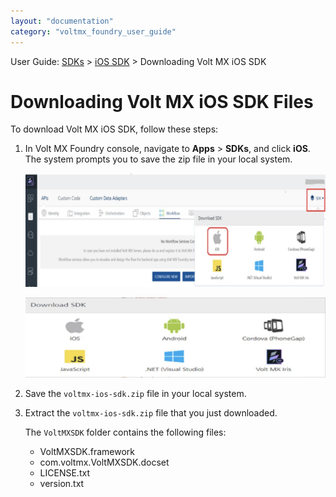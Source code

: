```yaml
---
layout: "documentation"
category: "voltmx_foundry_user_guide"
---
```

                             

User Guide: [SDKs](../Foundry_SDKs.html) > [iOS SDK](Installing.html) > Downloading Volt MX iOS SDK

Downloading Volt MX iOS SDK Files
=================================

To download Volt MX iOS SDK, follow these steps:

1.  In Volt MX Foundry console, navigate to **Apps** > **SDKs**, and click **iOS**. The system prompts you to save the zip file in your local system.
    
    ![](../Resources/Images/iOS/SDK1_577x221.png)
    
    ![](../Resources/Images/OnPrem/iOS-SDKs_572x152.png)
    
2.  Save the `voltmx-ios-sdk.zip` file in your local system.
3.  Extract the `voltmx-ios-sdk.zip` file that you just downloaded.  
    
    The `VoltMXSDK` folder contains the following files:
    
    *   VoltMXSDK.framework
    *   com.voltmx.VoltMXSDK.docset
    *   LICENSE.txt
    *   version.txt
